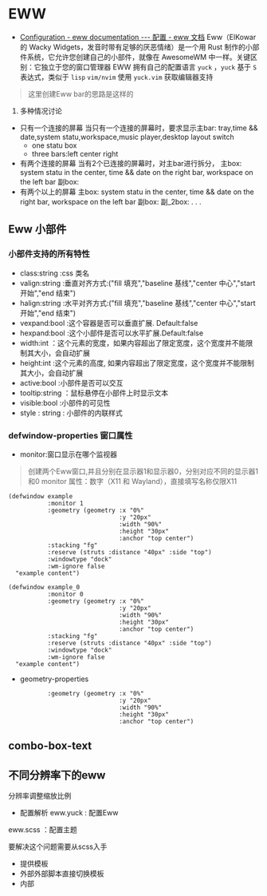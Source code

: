 # EWW
- [Configuration - eww documentation --- 配置 - eww 文档](https://elkowar.github.io/eww/configuration.html)
Eww（ElKowar 的 Wacky Widgets，发音时带有足够的厌恶情绪）是一个用 Rust 制作的小部件系统，它允许您创建自己的小部件，就像在 AwesomeWM 中一样。关键区别：它独立于您的窗口管理器
EWW 拥有自己的配置语言 `yuck` ，`yuck` 基于 `S` 表达式，类似于 `lisp`
`vim/nvim` 使用 `yuck.vim` 获取编辑器支持

> 这里创建Eww bar的思路是这样的
1. 多种情况讨论
  - 只有一个连接的屏幕
    当只有一个连接的屏幕时，要求显示主bar: tray,time && date,system statu,workspace,music player,desktop layout switch
    - one statu box
    - three bars:left center right
  - 有两个连接的屏幕
    当有2个已连接的屏幕时，对主bar进行拆分，
    主box: system statu in the center, time && date on the right bar, workspace on the left bar 
    副box: 
  - 有两个以上的屏幕
    主box: system statu in the center, time && date on the right bar, workspace on the left bar 
    副box: 
    副_2box: 
    . . .

## Eww 小部件
### 小部件支持的所有特性
- class:string :css 类名
- valign:string :垂直对齐方式:("fill 填充","baseline 基线","center 中心","start 开始","end 结束")
- halign:string :水平对齐方式:("fill 填充","baseline 基线","center 中心","start 开始","end 结束")
- vexpand:bool :这个容器是否可以垂直扩展. Default:false
- hexpand:bool :这个小部件是否可以水平扩展.Default:false
- width:int ：这个元素的宽度，如果内容超出了限定宽度，这个宽度并不能限制其大小，会自动扩展
- height:int :这个元素的高度, 如果内容超出了限定宽度，这个宽度并不能限制其大小，会自动扩展
- active:bool :小部件是否可以交互
- tooltip:string ：鼠标悬停在小部件上时显示文本
- visible:bool :小部件的可见性
- style : string : 小部件的内联样式

### defwindow-properties 窗口属性
- monitor:窗口显示在哪个监视器
> 创建两个Eww窗口,并且分别在显示器1和显示器0，分别对应不同的显示器1和0
> monitor 属性：数字（X11 和 Wayland），直接填写名称仅限X11
```yuck
(defwindow example
           :monitor 1
           :geometry (geometry :x "0%"
                               :y "20px"
                               :width "90%"
                               :height "30px"
                               :anchor "top center")
           :stacking "fg"
           :reserve (struts :distance "40px" :side "top")
           :windowtype "dock"
           :wm-ignore false
  "example content")

(defwindow example_0
           :monitor 0
           :geometry (geometry :x "0%"
                               :y "20px"
                               :width "90%"
                               :height "30px"
                               :anchor "top center")
           :stacking "fg"
           :reserve (struts :distance "40px" :side "top")
           :windowtype "dock"
           :wm-ignore false
  "example content")

```

- geometry-properties

```
           :geometry (geometry :x "0%"
                               :y "20px"
                               :width "90%"
                               :height "30px"
                               :anchor "top center")

```


## combo-box-text

## 不同分辨率下的eww
分辨率调整缩放比例


- 配置解析
eww.yuck : 配置Eww

eww.scss ：配置主题

要解决这个问题需要从scss入手


- 提供模板
- 外部外部脚本直接切换模板
- 内部

